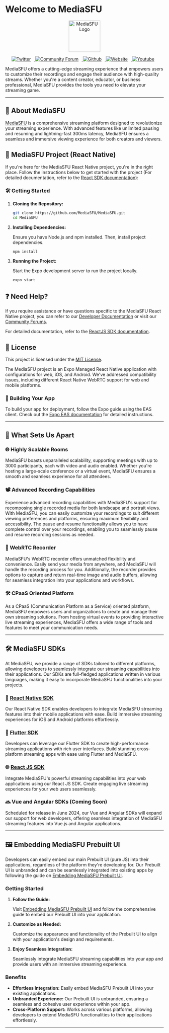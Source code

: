 # Welcome to MediaSFU

<p align="center">
  <img src="https://www.mediasfu.com/logo192.png" width="100" alt="MediaSFU Logo">
</p>

<p align="center">
  <a href="https://twitter.com/media_sfu">
    <img src="https://img.icons8.com/color/48/000000/twitter--v1.png" alt="Twitter" style="margin-right: 10px;">
  </a>
  <a href="https://www.mediasfu.com/forums">
    <img src="https://img.icons8.com/color/48/000000/communication--v1.png" alt="Community Forum" style="margin-right: 10px;">
  </a>
  <a href="https://github.com/MediaSFU">
    <img src="https://img.icons8.com/fluent/48/000000/github.png" alt="Github" style="margin-right: 10px;">
  </a>
  <a href="https://www.mediasfu.com/">
    <img src="https://img.icons8.com/color/48/000000/domain--v1.png" alt="Website" style="margin-right: 10px;">
  </a>
  <a href="https://www.youtube.com/channel/UCELghZRPKMgjih5qrmXLtqw">
    <img src="https://img.icons8.com/color/48/000000/youtube--v1.png" alt="Youtube" style="margin-right: 10px;">
  </a>
</p>


MediaSFU offers a cutting-edge streaming experience that empowers users to customize their recordings and engage their audience with high-quality streams. Whether you're a content creator, educator, or business professional, MediaSFU provides the tools you need to elevate your streaming game.

---

## 🚀 About MediaSFU

[MediaSFU](https://www.mediasfu.com) is a comprehensive streaming platform designed to revolutionize your streaming experience. With advanced features like unlimited pausing and resuming and lightning-fast 300ms latency, MediaSFU ensures a seamless and immersive viewing experience for both creators and viewers.

## 📱 MediaSFU Project (React Native)

If you're here for the MediaSFU React Native project, you're in the right place. Follow the instructions below to get started with the project (For detailed documentation, refer to the [React SDK documentation](https://github.com/MediaSFU/MediaSFU-ReactJS)):

### 🛠️ Getting Started

1. **Cloning the Repository:**

    ```bash
    git clone https://github.com/MediaSFU/MediaSFU.git
    cd MediaSFU
    ```

2. **Installing Dependencies:**

    Ensure you have Node.js and npm installed. Then, install project dependencies.

    ```bash
    npm install
    ```

3. **Running the Project:**

    Start the Expo development server to run the project locally.

    ```bash
    expo start
    ```
## ❓ Need Help?

If you require assistance or have questions specific to the MediaSFU React Native project, you can refer to our [Developer Documentation](https://www.mediasfu.com/developers) or visit our [Community Forums](https://www.mediasfu.com/forums).

For detailed documentation, refer to the [ReactJS SDK documentation](https://github.com/MediaSFU/MediaSFU-ReactJS).

## 📄 License

This project is licensed under the [MIT License](LICENSE).

The MediaSFU project is an Expo Managed React Native application with configurations for web, iOS, and Android. We've addressed compatibility issues, including different React Native WebRTC support for web and mobile platforms.

### 🚀 Building Your App

To build your app for deployment, follow the Expo guide using the EAS client. Check out the [Expo EAS documentation](https://docs.expo.dev/build/introduction/) for detailed instructions.

---

## 🌟 What Sets Us Apart

### 🌐 Highly Scalable Rooms

MediaSFU boasts unparalleled scalability, supporting meetings with up to 3000 participants, each with video and audio enabled. Whether you're hosting a large-scale conference or a virtual event, MediaSFU ensures a smooth and seamless experience for all attendees.

### 📽️ Advanced Recording Capabilities

Experience advanced recording capabilities with MediaSFU's support for recomposing single recorded media for both landscape and portrait views. With MediaSFU, you can easily customize your recordings to suit different viewing preferences and platforms, ensuring maximum flexibility and accessibility. The pause and resume functionality allows you to have complete control over your recordings, enabling you to seamlessly pause and resume recording sessions as needed.

### 🎥 WebRTC Recorder

MediaSFU's WebRTC recorder offers unmatched flexibility and convenience. Easily send your media from anywhere, and MediaSFU will handle the recording process for you. Additionally, the recorder provides options to capture and return real-time image and audio buffers, allowing for seamless integration into your applications and workflows.

### 🛠️ CPaaS Oriented Platform

As a CPaaS (Communication Platform as a Service) oriented platform, MediaSFU empowers users and organizations to create and manage their own streaming solutions. From hosting virtual events to providing interactive live streaming experiences, MediaSFU offers a wide range of tools and features to meet your communication needs.

---

## 🛠️ MediaSFU SDKs

At MediaSFU, we provide a range of SDKs tailored to different platforms, allowing developers to seamlessly integrate our streaming capabilities into their applications. Our SDKs are full-fledged applications written in various languages, making it easy to incorporate MediaSFU functionalities into your projects.

### 📱 [React Native SDK](https://github.com/MediaSFU/MediaSFU)
Our React Native SDK enables developers to integrate MediaSFU streaming features into their mobile applications with ease. Build immersive streaming experiences for iOS and Android platforms effortlessly.

### 🌟 [Flutter SDK](https://github.com/MediaSFU/MediaSFU_SDK_Flutter)
Developers can leverage our Flutter SDK to create high-performance streaming applications with rich user interfaces. Build stunning cross-platform streaming apps with ease using Flutter and MediaSFU.

### 🌐 [React JS SDK](https://github.com/MediaSFU/MediaSFU-ReactJS)
Integrate MediaSFU's powerful streaming capabilities into your web applications using our React JS SDK. Create engaging live streaming experiences for your web users seamlessly.

### 🔜 Vue and Angular SDKs (Coming Soon)

Scheduled for release in June 2024, our Vue and Angular SDKs will expand our support for web developers, offering seamless integration of MediaSFU streaming features into Vue.js and Angular applications.

---

## 🖼️ Embedding MediaSFU Prebuilt UI

Developers can easily embed our main Prebuilt UI (pure JS) into their applications, regardless of the platform they're developing for. Our Prebuilt UI is unbranded and can be seamlessly integrated into existing apps by following the guide on [Embedding MediaSFU Prebuilt UI](https://www.mediasfu.com/prebuilt).

### Getting Started

1. **Follow the Guide:**

    Visit [Embedding MediaSFU Prebuilt UI](https://www.mediasfu.com/prebuilt) and follow the comprehensive guide to embed our Prebuilt UI into your application.

2. **Customize as Needed:**

    Customize the appearance and functionality of the Prebuilt UI to align with your application's design and requirements.

3. **Enjoy Seamless Integration:**

    Seamlessly integrate MediaSFU streaming capabilities into your app and provide users with an immersive streaming experience.

### Benefits

- **Effortless Integration:** Easily embed MediaSFU Prebuilt UI into your existing applications.
- **Unbranded Experience:** Our Prebuilt UI is unbranded, ensuring a seamless and cohesive user experience within your app.
- **Cross-Platform Support:** Works across various platforms, allowing developers to extend MediaSFU functionalities to their applications effortlessly.

---


